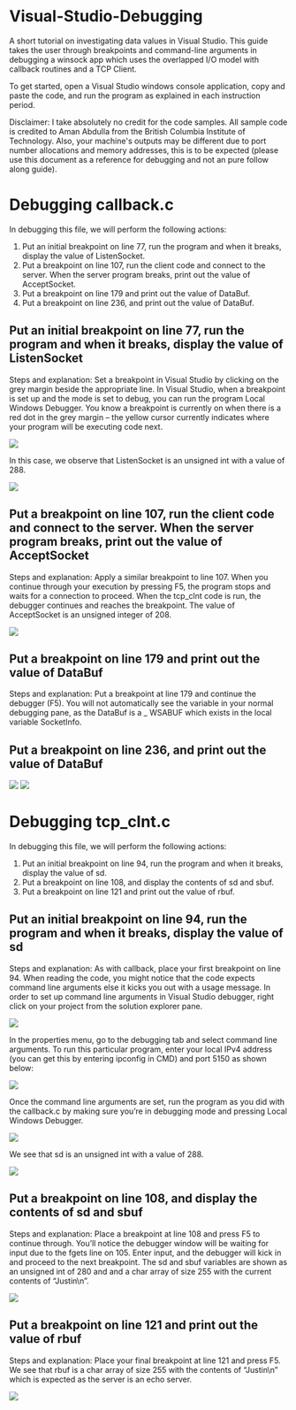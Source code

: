 # Visual-Studio-Debugging
A short tutorial on investigating data values in Visual Studio. This guide takes the user through breakpoints and command-line arguments in debugging a winsock app which uses the overlapped I/O model with callback routines and a TCP Client.

To get started, open a Visual Studio windows console application, copy and paste the code, and run the program as explained in each instruction period.

Disclaimer: I take absolutely no credit for the code samples. All sample code is credited to Aman Abdulla from the British Columbia Institute of Technology. Also, your machine's outputs may be different due to port number allocations and memory addresses, this is to be expected (please use this document as a reference for debugging and not an pure follow along guide).

# Debugging callback.c

In debugging this file, we will perform the following actions:

1. Put an initial breakpoint on line 77, run the program and when it breaks, display the value of ListenSocket.
2. Put a breakpoint on line 107, run the client code and connect to the server. When the server program breaks, print out the value of AcceptSocket.
3. Put a breakpoint on line 179 and print out the value of DataBuf.
4. Put a breakpoint on line 236, and print out the value of DataBuf.

## Put an initial breakpoint on line 77, run the program and when it breaks, display the value of ListenSocket

Steps and explanation: Set a breakpoint in Visual Studio by clicking on the grey margin beside the appropriate line. In Visual Studio, when a breakpoint is set up and the mode is set to debug, you can run the program Local Windows Debugger. You know a breakpoint is currently on when there is a red dot in the grey margin – the yellow cursor currently indicates where your program will be executing code next.

![](/Images/1)

In this case, we observe that ListenSocket is an unsigned int with a value of 288.

![](Images/2)

## Put a breakpoint on line 107, run the client code and connect to the server. When the server program breaks, print out the value of AcceptSocket

Steps and explanation: Apply a similar breakpoint to line 107. When you continue through your execution by pressing F5, the program stops and waits for a connection to proceed. When the tcp_clnt code is run, the debugger continues and reaches the breakpoint.
The value of AcceptSocket is an unsigned integer of 208.

![](Images/3)

## Put a breakpoint on line 179 and print out the value of DataBuf

Steps and explanation: Put a breakpoint at line 179 and continue the debugger (F5). You will not automatically see the variable in your normal debugging pane, as the DataBuf is a _ WSABUF which exists in the local variable SocketInfo.

## Put a breakpoint on line 236, and print out the value of DataBuf

![](Images/4)
![](Images/5)


# Debugging tcp_clnt.c

In debugging this file, we will perform the following actions:

1. Put an initial breakpoint on line 94, run the program and when it breaks, display the value of sd.
2. Put a breakpoint on line 108, and display the contents of sd and sbuf.
3. Put a breakpoint on line 121 and print out the value of rbuf.

## Put an initial breakpoint on line 94, run the program and when it breaks, display the value of sd

Steps and explanation: As with callback, place your first breakpoint on line 94. When reading the code, you might notice that the code expects command line arguments else it kicks you out with a usage message.
In order to set up command line arguments in Visual Studio debugger, right click on your project from the solution explorer pane.

![](Images/6)

In the properties menu, go to the debugging tab and select command line arguments. To run this particular program, enter your local IPv4 address (you can get this by entering ipconfig in CMD) and port 5150 as shown below:

![](Images/7)

Once the command line arguments are set, run the program as you did with the callback.c by making sure you’re in debugging mode and pressing Local Windows Debugger.

![](Images/1)

We see that sd is an unsigned int with a value of 288.

![](Images/8)

## Put a breakpoint on line 108, and display the contents of sd and sbuf

Steps and explanation: Place a breakpoint at line 108 and press F5 to continue through. You’ll notice the debugger window will be waiting for input due to the fgets line on 105. Enter input, and the debugger will kick in and proceed to the next breakpoint.
The sd and sbuf variables are shown as an unsigned int of 280 and and a char array of size 255 with the current contents of “Justin\n”.

![](Images/9)

## Put a breakpoint on line 121 and print out the value of rbuf

Steps and explanation: Place your final breakpoint at line 121 and press F5. We see that rbuf is a char array of size 255 with the contents of “Justin\n” which is expected as the server is an echo server.

![](Images/10)
